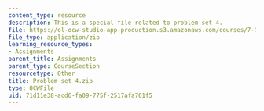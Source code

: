```yaml
---
content_type: resource
description: This is a special file related to problem set 4.
file: https://ol-ocw-studio-app-production.s3.amazonaws.com/courses/7-91j-foundations-of-computational-and-systems-biology-spring-2014/71d11e38acd6fa09775f2517afa761f5_Problem_set_4.zip
file_type: application/zip
learning_resource_types:
- Assignments
parent_title: Assignments
parent_type: CourseSection
resourcetype: Other
title: Problem_set_4.zip
type: OCWFile
uid: 71d11e38-acd6-fa09-775f-2517afa761f5
---
```

